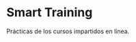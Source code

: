 # Smart Training
Prácticas de los cursos impartidos en línea.

<!---
tutor-straining/tutor-straining is a ✨ special ✨ repository because its `README.md` (this file) appears on your GitHub profile.
You can click the Preview link to take a look at your changes.
--->
